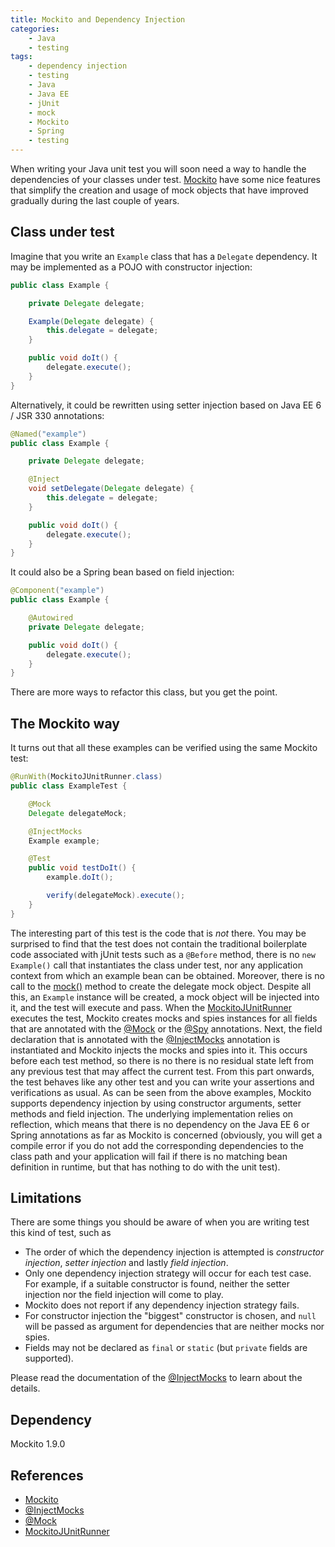 ```yaml
---
title: Mockito and Dependency Injection
categories:
    - Java
    - testing
tags:
    - dependency injection
    - testing
    - Java
    - Java EE
    - jUnit
    - mock
    - Mockito
    - Spring
    - testing
---
```



When writing your Java unit test you will soon need a way to handle the dependencies of your classes under test. [Mockito](http://code.google.com/p/mockito/) have some nice features that simplify the creation and usage of mock objects that have improved gradually during the last couple of years.

## Class under test

Imagine that you write an `Example` class that has a `Delegate` dependency. It may be implemented as a POJO with constructor injection: 

```java
public class Example {

    private Delegate delegate;

    Example(Delegate delegate) {
        this.delegate = delegate;
    }

    public void doIt() {
        delegate.execute();
    }
}
```

Alternatively, it could be rewritten using setter injection based on Java EE 6 / JSR 330 annotations: 

```java
@Named("example")
public class Example {

    private Delegate delegate;

    @Inject
    void setDelegate(Delegate delegate) {
        this.delegate = delegate;
    }

    public void doIt() {
        delegate.execute();
    }
}
```

It could also be a Spring bean based on field injection: 

```java
@Component("example")
public class Example {

    @Autowired
    private Delegate delegate;

    public void doIt() {
        delegate.execute();
    }
}
```

There are more ways to refactor this class, but you get the point.

## The Mockito way

It turns out that all these examples can be verified using the same Mockito test: 

```java
@RunWith(MockitoJUnitRunner.class)
public class ExampleTest {

    @Mock
    Delegate delegateMock;

    @InjectMocks
    Example example;

    @Test
    public void testDoIt() {
        example.doIt();

        verify(delegateMock).execute();
    }
}
````

The interesting part of this test is the code that is _not_ there. You may be surprised to find that the test does not contain the traditional boilerplate code associated with jUnit tests such as a `@Before` method, there is no `new Example()` call that instantiates the class under test, nor any application context from which an example bean can be obtained. Moreover, there is no call to the [mock()](http://docs.mockito.googlecode.com/hg/1.9.0/org/mockito/Mockito.html#mock%28java.lang.Class%29) method to create the delegate mock object. Despite all this, an `Example` instance will be created, a mock object will be injected into it, and the test will execute and pass. When the [MockitoJUnitRunner](http://docs.mockito.googlecode.com/hg/1.9.0/org/mockito/runners/MockitoJUnitRunner.html) executes the test, Mockito creates mocks and spies instances for all fields that are annotated with the [@Mock](http://docs.mockito.googlecode.com/hg/1.9.0/org/mockito/Mock.html) or the [@Spy](http://docs.mockito.googlecode.com/hg/1.9.0/org/mockito/Spy.html) annotations. Next, the field declaration that is annotated with the [@InjectMocks](http://docs.mockito.googlecode.com/hg/1.9.0/org/mockito/InjectMocks.html) annotation is instantiated and Mockito injects the mocks and spies into it. This occurs before each test method, so there is no there is no residual state left from any previous test that may affect the current test. From this part onwards, the test behaves like any other test and you can write your assertions and verifications as usual. As can be seen from the above examples, Mockito supports dependency injection by using constructor arguments, setter methods and field injection. The underlying implementation relies on reflection, which means that there is no dependency on the Java EE 6 or Spring annotations as far as Mockito is concerned (obviously, you will get a compile error if you do not add the corresponding dependencies to the class path and your application will fail if there is no matching bean definition in runtime, but that has nothing to do with the unit test).

## Limitations

There are some things you should be aware of when you are writing test this kind of test, such as

*   The order of which the dependency injection is attempted is _constructor injection_, _setter injection_ and lastly _field injection_.
*   Only one dependency injection strategy will occur for each test case. For example, if a suitable constructor is found, neither the setter injection nor the field injection will come to play.
*   Mockito does not report if any dependency injection strategy fails.
*   For constructor injection the "biggest" constructor is chosen, and `null` will be passed as argument for dependencies that are neither mocks nor spies.
*   Fields may not be declared as `final` or `static` (but `private` fields are supported).

Please read the documentation of the [@InjectMocks](http://docs.mockito.googlecode.com/hg/1.9.0/org/mockito/InjectMocks.html) to learn about the details.

## Dependency

Mockito 1.9.0

## References

*   [Mockito](http://code.google.com/p/mockito/)
*   [@InjectMocks](http://docs.mockito.googlecode.com/hg/1.9.0/org/mockito/InjectMocks.html)
*   [@Mock](http://docs.mockito.googlecode.com/hg/1.9.0/org/mockito/Mock.html)
*   [MockitoJUnitRunner](http://docs.mockito.googlecode.com/hg/1.9.0/org/mockito/runners/MockitoJUnitRunner.html)